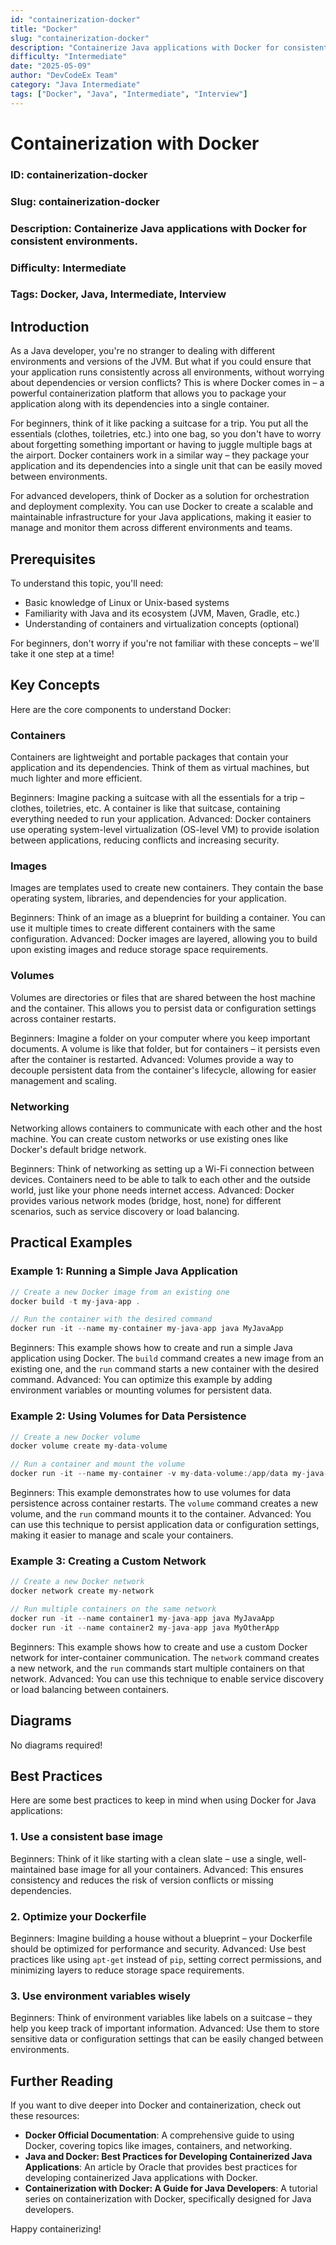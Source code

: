 ```yaml
---
id: "containerization-docker"
title: "Docker"
slug: "containerization-docker"
description: "Containerize Java applications with Docker for consistent environments."
difficulty: "Intermediate"
date: "2025-05-09"
author: "DevCodeEx Team"
category: "Java Intermediate"
tags: ["Docker", "Java", "Intermediate", "Interview"]
---
```


**Containerization with Docker**
===============

### ID: containerization-docker
### Slug: containerization-docker
### Description: Containerize Java applications with Docker for consistent environments.
### Difficulty: Intermediate
### Tags: Docker, Java, Intermediate, Interview

## Introduction
As a Java developer, you're no stranger to dealing with different environments and versions of the JVM. But what if you could ensure that your application runs consistently across all environments, without worrying about dependencies or version conflicts? This is where Docker comes in – a powerful containerization platform that allows you to package your application along with its dependencies into a single container.

For beginners, think of it like packing a suitcase for a trip. You put all the essentials (clothes, toiletries, etc.) into one bag, so you don't have to worry about forgetting something important or having to juggle multiple bags at the airport. Docker containers work in a similar way – they package your application and its dependencies into a single unit that can be easily moved between environments.

For advanced developers, think of Docker as a solution for orchestration and deployment complexity. You can use Docker to create a scalable and maintainable infrastructure for your Java applications, making it easier to manage and monitor them across different environments and teams.

## Prerequisites

To understand this topic, you'll need:

* Basic knowledge of Linux or Unix-based systems
* Familiarity with Java and its ecosystem (JVM, Maven, Gradle, etc.)
* Understanding of containers and virtualization concepts (optional)

For beginners, don't worry if you're not familiar with these concepts – we'll take it one step at a time!

## Key Concepts

Here are the core components to understand Docker:

### Containers
Containers are lightweight and portable packages that contain your application and its dependencies. Think of them as virtual machines, but much lighter and more efficient.

Beginners: Imagine packing a suitcase with all the essentials for a trip – clothes, toiletries, etc. A container is like that suitcase, containing everything needed to run your application.
Advanced: Docker containers use operating system-level virtualization (OS-level VM) to provide isolation between applications, reducing conflicts and increasing security.

### Images
Images are templates used to create new containers. They contain the base operating system, libraries, and dependencies for your application.

Beginners: Think of an image as a blueprint for building a container. You can use it multiple times to create different containers with the same configuration.
Advanced: Docker images are layered, allowing you to build upon existing images and reduce storage space requirements.

### Volumes
Volumes are directories or files that are shared between the host machine and the container. This allows you to persist data or configuration settings across container restarts.

Beginners: Imagine a folder on your computer where you keep important documents. A volume is like that folder, but for containers – it persists even after the container is restarted.
Advanced: Volumes provide a way to decouple persistent data from the container's lifecycle, allowing for easier management and scaling.

### Networking
Networking allows containers to communicate with each other and the host machine. You can create custom networks or use existing ones like Docker's default bridge network.

Beginners: Think of networking as setting up a Wi-Fi connection between devices. Containers need to be able to talk to each other and the outside world, just like your phone needs internet access.
Advanced: Docker provides various network modes (bridge, host, none) for different scenarios, such as service discovery or load balancing.

## Practical Examples

### Example 1: Running a Simple Java Application
```java
// Create a new Docker image from an existing one
docker build -t my-java-app .

// Run the container with the desired command
docker run -it --name my-container my-java-app java MyJavaApp
```
Beginners: This example shows how to create and run a simple Java application using Docker. The `build` command creates a new image from an existing one, and the `run` command starts a new container with the desired command.
Advanced: You can optimize this example by adding environment variables or mounting volumes for persistent data.

### Example 2: Using Volumes for Data Persistence
```java
// Create a new Docker volume
docker volume create my-data-volume

// Run a container and mount the volume
docker run -it --name my-container -v my-data-volume:/app/data my-java-app java MyJavaApp
```
Beginners: This example demonstrates how to use volumes for data persistence across container restarts. The `volume` command creates a new volume, and the `run` command mounts it to the container.
Advanced: You can use this technique to persist application data or configuration settings, making it easier to manage and scale your containers.

### Example 3: Creating a Custom Network
```java
// Create a new Docker network
docker network create my-network

// Run multiple containers on the same network
docker run -it --name container1 my-java-app java MyJavaApp
docker run -it --name container2 my-java-app java MyOtherApp
```
Beginners: This example shows how to create and use a custom Docker network for inter-container communication. The `network` command creates a new network, and the `run` commands start multiple containers on that network.
Advanced: You can use this technique to enable service discovery or load balancing between containers.

## Diagrams
No diagrams required!

## Best Practices

Here are some best practices to keep in mind when using Docker for Java applications:

### 1. Use a consistent base image
Beginners: Think of it like starting with a clean slate – use a single, well-maintained base image for all your containers.
Advanced: This ensures consistency and reduces the risk of version conflicts or missing dependencies.

### 2. Optimize your Dockerfile
Beginners: Imagine building a house without a blueprint – your Dockerfile should be optimized for performance and security.
Advanced: Use best practices like using `apt-get` instead of `pip`, setting correct permissions, and minimizing layers to reduce storage space requirements.

### 3. Use environment variables wisely
Beginners: Think of environment variables like labels on a suitcase – they help you keep track of important information.
Advanced: Use them to store sensitive data or configuration settings that can be easily changed between environments.

## Further Reading

If you want to dive deeper into Docker and containerization, check out these resources:

* **Docker Official Documentation**: A comprehensive guide to using Docker, covering topics like images, containers, and networking.
* **Java and Docker: Best Practices for Developing Containerized Java Applications**: An article by Oracle that provides best practices for developing containerized Java applications with Docker.
* **Containerization with Docker: A Guide for Java Developers**: A tutorial series on containerization with Docker, specifically designed for Java developers.

Happy containerizing!